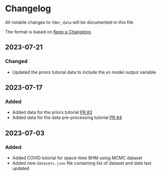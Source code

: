 # Changelog

All notable changes to `fdmr_data` will be documented in this file.

The format is based on [Keep a Changelog](https://keepachangelog.com/en/1.0.0/).

## 2023-07-21

### Changed

- Updated the priors tutorial data to include the `m5` model output variable

## 2023-07-17

### Added

- Added data for the priors tutorial [PR #3](https://github.com/4DModeller/fdmr_data/pull/3)
- Added data for the data pre-processing tutorial [PR #4](https://github.com/4DModeller/fdmr_data/pull/4)

## 2023-07-03

### Added

- Added COVID tutorial for space-time BHM using MCMC dataset
- Added new `datasets.json` file containing list of dataset and date last updated

